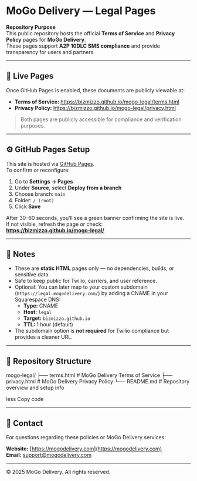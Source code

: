 # MoGo Delivery — Legal Pages

**Repository Purpose**  
This public repository hosts the official **Terms of Service** and **Privacy Policy** pages for **MoGo Delivery**.  
These pages support **A2P 10DLC SMS compliance** and provide transparency for users and partners.

---

## 🔗 Live Pages

Once GitHub Pages is enabled, these documents are publicly viewable at:

- **Terms of Service:** https://bizmizzo.github.io/mogo-legal/terms.html  
- **Privacy Policy:** https://bizmizzo.github.io/mogo-legal/privacy.html  

> Both pages are publicly accessible for compliance and verification purposes.

---

## ⚙️ GitHub Pages Setup

This site is hosted via [GitHub Pages](https://pages.github.com/).  
To confirm or reconfigure:

1. Go to **Settings → Pages**  
2. Under **Source**, select **Deploy from a branch**  
3. Choose branch: `main`  
4. Folder: `/ (root)`  
5. Click **Save**

After 30–60 seconds, you’ll see a green banner confirming the site is live.  
If not visible, refresh the page or check:  
**https://bizmizzo.github.io/mogo-legal/**

---

## 🧾 Notes

- These are **static HTML** pages only — no dependencies, builds, or sensitive data.  
- Safe to keep public for Twilio, carriers, and user reference.  
- Optional: You can later map to your custom subdomain (`https://legal.mogodelivery.com/`) by adding a CNAME in your Squarespace DNS:
  - **Type:** CNAME  
  - **Host:** `legal`  
  - **Target:** `bizmizzo.github.io`  
  - **TTL:** 1 hour (default)
- The subdomain option is **not required** for Twilio compliance but provides a cleaner URL.

---

## 🧩 Repository Structure

mogo-legal/
├── terms.html # MoGo Delivery Terms of Service
├── privacy.html # MoGo Delivery Privacy Policy
└── README.md # Repository overview and setup info

less
Copy code

---

## 💬 Contact

For questions regarding these policies or MoGo Delivery services:

**Website:** [https://mogodelivery.com](https://mogodelivery.com)  
**Email:** [support@mogodelivery.com](mailto:support@mogodelivery.com)

---

© 2025 MoGo Delivery. All rights reserved.
